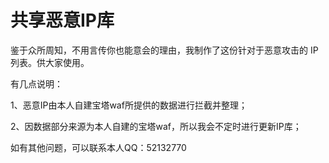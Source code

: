 # 共享恶意IP库

鉴于众所周知，不用言传你也能意会的理由，我制作了这份针对于恶意攻击的 IP 列表。供大家使用。

有几点说明：

1、恶意IP由本人自建宝塔waf所提供的数据进行拦截并整理；

2、因数据部分来源为本人自建的宝塔waf，所以我会不定时进行更新IP库；

如有其他问题，可以联系本人QQ：52132770
